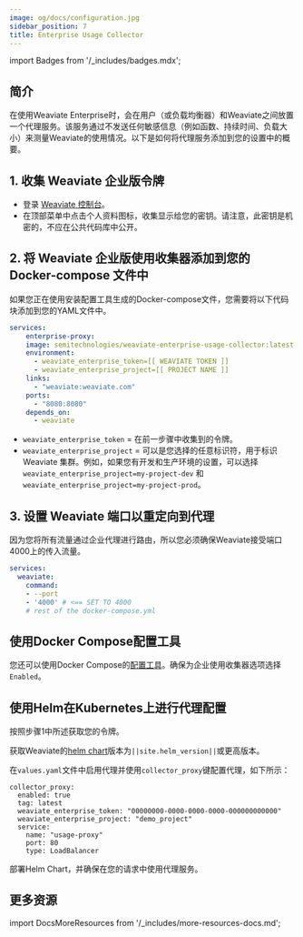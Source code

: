 ```yaml
---
image: og/docs/configuration.jpg
sidebar_position: 7
title: Enterprise Usage Collector
---
```


import Badges from '/_includes/badges.mdx';

<Badges/>

<!-- 目前已隐藏，因为不再使用；将来会被移除。 -->
## 简介

在使用Weaviate Enterprise时，会在用户（或负载均衡器）和Weaviate之间放置一个代理服务。该服务通过不发送任何敏感信息（例如函数、持续时间、负载大小）来测量Weaviate的使用情况。以下是如何将代理服务添加到您的设置中的概要。

## 1. 收集 Weaviate 企业版令牌

- 登录 [Weaviate 控制台](https://console.weaviate.cloud)。
- 在顶部菜单中点击个人资料图标，收集显示给您的密钥。请注意，此密钥是机密的，不应在公共代码库中公开。

## 2. 将 Weaviate 企业版使用收集器添加到您的 Docker-compose 文件中

如果您正在使用安装配置工具生成的Docker-compose文件，您需要将以下代码块添加到您的YAML文件中。

```yaml
services:
    enterprise-proxy:
    image: semitechnologies/weaviate-enterprise-usage-collector:latest
    environment:
      - weaviate_enterprise_token=[[ WEAVIATE TOKEN ]]
      - weaviate_enterprise_project=[[ PROJECT NAME ]]
    links:
      - "weaviate:weaviate.com"
    ports:
      - "8080:8080"
    depends_on:
      - weaviate
```

* `weaviate_enterprise_token` = 在前一步骤中收集到的令牌。
* `weaviate_enterprise_project` = 可以是您选择的任意标识符，用于标识 Weaviate 集群。例如，如果您有开发和生产环境的设置，可以选择 `weaviate_enterprise_project=my-project-dev` 和 `weaviate_enterprise_project=my-project-prod`。

## 3. 设置 Weaviate 端口以重定向到代理

因为您将所有流量通过企业代理进行路由，所以您必须确保Weaviate接受端口4000上的传入流量。

```yaml
services:
  weaviate:
    command:
    - --port
    - '4000' # <== SET TO 4000
    # rest of the docker-compose.yml
```

## 使用Docker Compose配置工具

您还可以使用Docker Compose的[配置工具](/developers/weaviate/installation/docker-compose.md#configurator)。确保为企业使用收集器选项选择`Enabled`。

## 使用Helm在Kubernetes上进行代理配置

按照步骤1中所述获取您的令牌。

获取Weaviate的[helm chart](https://github.com/weaviate/weaviate-helm/releases)版本为`||site.helm_version||`或更高版本。

在`values.yaml`文件中启用代理并使用`collector_proxy`键配置代理，如下所示：
```
collector_proxy:
  enabled: true
  tag: latest
  weaviate_enterprise_token: "00000000-0000-0000-0000-000000000000"
  weaviate_enterprise_project: "demo_project"
  service:
    name: "usage-proxy"
    port: 80
    type: LoadBalancer
```

部署Helm Chart，并确保在您的请求中使用代理服务。

## 更多资源

import DocsMoreResources from '/_includes/more-resources-docs.md';

<DocsMoreResources />